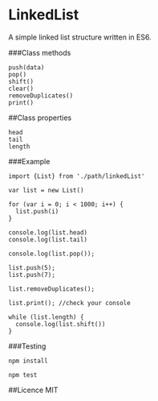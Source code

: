 # LinkedList
A simple linked list structure written in ES6.

###Class methods
```
push(data)
pop()
shift()
clear()
removeDuplicates()
print()
```

##Class properties
```
head
tail
length
```

###Example

```
import {List} from './path/linkedList'
 
var list = new List()
 
for (var i = 0; i < 1000; i++) {
  list.push(i)
}
 
console.log(list.head)
console.log(list.tail)

console.log(list.pop());

list.push(5);
list.push(7);

list.removeDuplicates();

list.print(); //check your console

while (list.length) {
  console.log(list.shift())
}
```

###Testing

```
npm install
```

```
npm test
```

##Licence
MIT
